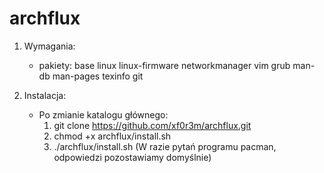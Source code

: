 # archflux

1. Wymagania:
    - pakiety: base linux linux-firmware networkmanager vim grub man-db 
      man-pages texinfo git

2. Instalacja:
    - Po zmianie katalogu głównego:
      1. git clone https://github.com/xf0r3m/archflux.git
      2. chmod +x archflux/install.sh
      3. ./archflux/install.sh (W razie pytań programu pacman, odpowiedzi
      pozostawiamy domyślnie)

